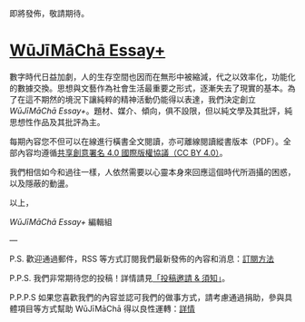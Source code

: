 即將發佈，敬請期待。

# [WūJīMāChā Essay+](https://www.wujimacha.com/essay-plus-tc)

數字時代日益加劇，人的生存空間也因而在無形中被縮減，代之以效率化，功能化的數據交換。思想與文藝作為社會生活最重要之形式，逐漸失去了現實的基本。為了在這不期然的境況下讓純粹的精神活動仍能得以表達，我們決定創立 *WūJīMāChā Essay+*。題材、媒介、傾向，俱不設限，但以純文學及其批評，純思想性作品及其批評為主。

每期內容您不但可以在線進行橫書全文閱讀，亦可離線閱讀縱書版本（PDF）。全部內容均遵循[共享創意署名 4.0 國際版權協議（CC BY 4.0）](https://creativecommons.org/licenses/by/4.0/deed.zh_TW)。

我們相信如今和過往一樣，人依然需要以心靈本身來回應這個時代所涵攝的困惑，以及隱蔽的動盪。

以上，

*WūJīMāChā Essay+* 編輯組

—

P.S. 歡迎通過郵件，RSS 等方式訂閱我們最新發佈的內容和消息：[訂閱方法](https://www.wujimacha.com/pub/how-to-subscribe)

P.P.S. 我們非常期待您的投稿！詳情請見[「投稿邀請 & 須知」](https://www.wujimacha.com/pub/essay-plus-submission-invitation-and-guideline-tc)。

P.P.P.S 如果您喜歡我們的內容並認可我們的做事方式，請考慮通過捐助，參與具體項目等方式幫助 WūJīMāChā 得以良性運轉：[詳情](https://www.wujimacha.com/donate-and-contribute)
